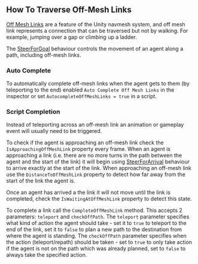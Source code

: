 ## How To Traverse Off-Mesh Links

[Off Mesh Links](https://docs.unity3d.com/Manual/class-OffMeshLink.html) are a feature of the Unity navmesh system, and off mesh link represents a connection that can be traversed but not by walking. For example, jumping over a gap or climbing up a ladder.

The [SteerForGoal](/Reference/MonoBehaviours/SteerForGoal) behaviour controls the movement of an agent along a path, including off-mesh links.

### Auto Complete

To automatically complete off-mesh links when the agent gets to them (by teleporting to the end) enabled `Auto Complete Off Mesh Links` in the inspector or set `AutocompleteOffMeshLinks = true` in a script.

### Script Completion

Instead of teleporting across an off-mesh link an animation or gameplay event will usually need to be triggered.

To check if the agent is approaching an off-mesh link check the `IsApproachingOffMeshLink` property every frame. When an agent is approaching a link (i.e. there are no more turns in the path between the agent and the start of the link) it will begin using [SteerForArrival](/Reference/MonoBehaviours/SteerForArrival) behaviour to arrive exactly at the start of the link. When approaching an off-mesh link use the `DistanceToOffMeshLink` property to detect how far away from the start of the link the agent is.

Once an agent has arrived a the link it will not move until the link is completed, check the `IsWaitingAtOffMeshLink` property to detect this state.

To complete a link call the `CompleteOffMeshLink` method. This accepts 2 parameters: `teleport` and `checkOffPath`. The `teleport` parameter specifies what kind of action the agent should take - set it to `true` to teleport to the end of the link, set it to `false` to plan a new path to the destination from where the agent is standing. The `checkOffPath` parameter specifies when the action (teleport/repath) should be taken - set to `true` to only take action if the agent is not on the path which was already planned, set to `false` to always take the specified action.